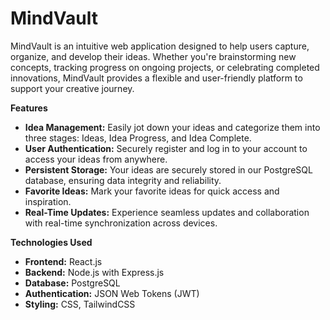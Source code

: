 # MindVault


MindVault is an intuitive web application designed to help users capture, organize, and develop their ideas. Whether you're brainstorming new concepts, tracking progress on ongoing projects, or celebrating completed innovations, MindVault provides a flexible and user-friendly platform to support your creative journey.


**Features**
* **Idea Management:** Easily jot down your ideas and categorize them into three stages: Ideas, Idea Progress, and Idea Complete.
* **User Authentication:** Securely register and log in to your account to access your ideas from anywhere.
* **Persistent Storage:** Your ideas are securely stored in our PostgreSQL database, ensuring data integrity and reliability.
* **Favorite Ideas:** Mark your favorite ideas for quick access and inspiration.
* **Real-Time Updates:** Experience seamless updates and collaboration with real-time synchronization across devices.


**Technologies Used**
* **Frontend:** React.js
* **Backend:** Node.js with Express.js
* **Database:** PostgreSQL
* **Authentication:** JSON Web Tokens (JWT)
* **Styling:** CSS, TailwindCSS
